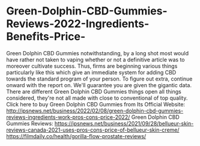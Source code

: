 # Green-Dolphin-CBD-Gummies-Reviews-2022-Ingredients-Benefits-Price-
Green Dolphin CBD Gummies notwithstanding, by a long shot most would have rather not taken to vaping whether or not a definitive article was to moreover cultivate success. Thus, firms are beginning various things particularly like this which give an immediate system for adding CBD towards the standard program of your person. To figure out extra, continue onward with the report on. We'll guarantee you are given the gigantic data. There are different Green Dolphin CBD Gummies things open all things considered, they're not all made with close to conventional of top quality. Click here to buy Green Dolphin CBD Gummies from Its Official Website: http://ipsnews.net/business/2022/02/08/green-dolphin-cbd-gummies-reviews-ingredients-work-pros-cons-price-2022/  Green Dolphin CBD Gummies Reviews: https://ipsnews.net/business/2021/09/28/bellueur-skin-reviews-canada-2021-uses-pros-cons-price-of-bellueur-skin-creme/  https://filmdaily.co/health/gorilla-flow-prostate-reviews/
